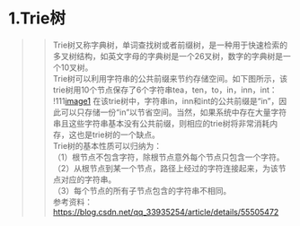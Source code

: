 # 1.Trie树   
>> Trie树又称字典树，单词查找树或者前缀树，是一种用于快速检索的多叉树结构，如英文字母的字典树是一个26叉树，数字的字典树是一个10叉树。   
Trie树可以利用字符串的公共前缀来节约存储空间。如下图所示，该trie树用10个节点保存了6个字符串tea，ten，to，in，inn，int：   
  !111[image1](picture/trie_1.jpg)
在该trie树中，字符串in，inn和int的公共前缀是“in”，因此可以只存储一份“in”以节省空间。当然，如果系统中存在大量字符串且这些字符串基本没有公共前缀，则相应的trie树将非常消耗内存，这也是trie树的一个缺点。   
  Trie树的基本性质可以归纳为：   
（1）根节点不包含字符，除根节点意外每个节点只包含一个字符。   
（2）从根节点到某一个节点，路径上经过的字符连接起来，为该节点对应的字符串。   
（3）每个节点的所有子节点包含的字符串不相同。   
参考资料：https://blog.csdn.net/qq_33935254/article/details/55505472
